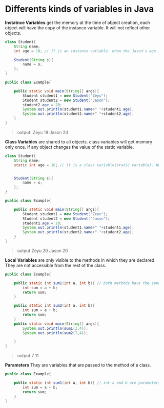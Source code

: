 # Differents kinds of variables in Java
**Instatnce Variables** get the memory at the time of object creation, each object will have the copy of the instance variable. It will not reflect other objects.
```java
class Student{
	String name; 
	int age = 18; // It is an instance variable. when the Jason's age is changed to 20, Zeyu's age is still 18.

	Student(String s){
		name = s;
	};
}

public class Example{

	public static void main(String[] args){
		Student student1 = new Student("Zeyu");
		Student student2 = new Student("Jason");
		student2.age = 20;
		System.out.println(student1.name+" "+student1.age);
		System.out.println(student2.name+" "+student2.age);
	}
}
```
>output:
>Zeyu 18
>Jason 20


**Class Variables** are shared to all objects. class variables will get memory only once. If any object changes the value of the static variable.
```java
class Student{
	String name; 
	static int age = 18; // it is a class variable(static variable). When Zeyu's age is changed to 20, Jason's age is also changed to 20 since the variable will get memory only once.  


	Student(String s){
		name = s;
	};
}

public class Example{

	public static void main(String[] args){
		Student student1 = new Student("Zeyu");
		Student student2 = new Student("Jason");
		student1.age = 20;
		System.out.println(student1.name+" "+student1.age);
		System.out.println(student2.name+" "+student2.age);
	}
}
```
>output
>Zeyu 20
>Jason 20

**Local Variables** are only visible to the methods in which they are declared. They are not accessible from the rest of the class.
```java
public class Example{

	public static int sum1(int a, int b){ // both methods have the same variable called sum, which is a local variable. So the value could be different.
		int sum = a + b;
		return sum;
	}

	public static int sum2(int a, int b){
		int sum = a + b;
		return sum;
	}
	public static void main(String[] args){
		System.out.println(sum1(3,4));
		System.out.println(sum2(7,4));

	}
}
```
>output
>7
>11

**Parameters** They are variables that are passed to the method of a class.
```java
public class Example{

	public static int sum1(int a, int b){ // int a and b are parameters.
		int sum = a + b;
		return sum;
	}
}
```